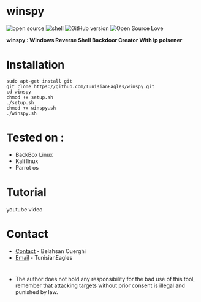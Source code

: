 # winspy
![open source](https://badges.frapsoft.com/os/v1/open-source.svg?v=102)
![shell](https://img.shields.io/badge/Shell-2.1-green.svg)
![GitHub version](https://img.shields.io/badge/Version-1.0-orange.svg)
![Open Source Love](https://badges.frapsoft.com/os/mit/mit.svg?v=102)

**winspy : Windows Reverse Shell Backdoor Creator With ip poisener**
# Installation
```
sudo apt-get install git
git clone https://github.com/TunisianEagles/winspy.git
cd winspy
chmod +x setup.sh
./setup.sh
chmod +x winspy.sh
./winspy.sh
```
# Tested on :
* BackBox Linux
* Kali linux
* Parrot os
# Tutorial
youtube video
# Contact
* [Contact](https://www.facebook.com/ouerghi.belahsan) - Belahsan Ouerghi
* [Email]("tunisianeagles@protonmail.com") - TunisianEagles
#
* The author does not hold any responsibility for the bad use of this tool, remember that attacking targets without prior consent is illegal and punished by law.
